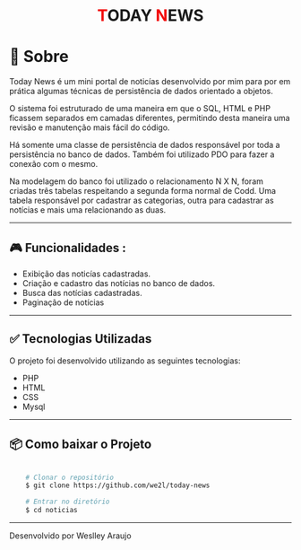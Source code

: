 <h1 align='center'>
    <strong><span style: style="color:#F20505">T</span>ODAY <span style: style="color:#F20505">N</span>EWS</strong>
</h1>

# 📃 **Sobre**

Today News é um mini portal de noticías desenvolvido por mim para por em prática algumas técnicas de persistência de dados orientado a objetos. 

O sistema foi estruturado de uma maneira em que o SQL, HTML e PHP ficassem separados em camadas diferentes, permitindo desta maneira uma revisão e manutenção mais fácil do código. 

Há somente uma classe de persistência de dados responsável por toda a persistência no banco de dados. Também foi utilizado PDO para fazer a conexão com o mesmo.

Na modelagem do banco foi utilizado o relacionamento N X N, foram criadas três tabelas respeitando a segunda forma normal de Codd. Uma tabela responsável por cadastrar as categorias, outra para cadastrar as notícias e mais uma relacionando as duas.

---

## 🎮 **Funcionalidades :**

- Exibição das noticías cadastradas.
- Criação e cadastro das notícias no banco de dados.
- Busca das notícias cadastradas.
- Paginação de notícias


---


## ✅ Tecnologias Utilizadas

O projeto foi desenvolvido utilizando as seguintes tecnologias:

- PHP
- HTML
- CSS
- Mysql

---

## 📦 Como baixar o Projeto


```bash

    # Clonar o repositório
    $ git clone https://github.com/we2l/today-news

    # Entrar no diretório
    $ cd noticias

```
---
Desenvolvido por Weslley Araujo 
